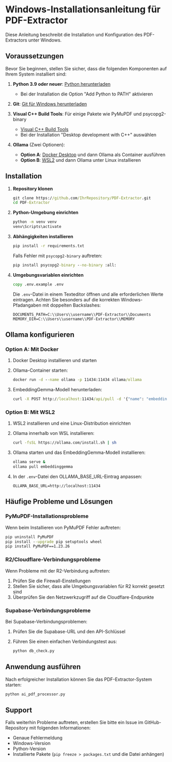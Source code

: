 # Windows-Installationsanleitung für PDF-Extractor

Diese Anleitung beschreibt die Installation und Konfiguration des PDF-Extractors unter Windows.

## Voraussetzungen

Bevor Sie beginnen, stellen Sie sicher, dass die folgenden Komponenten auf Ihrem System installiert sind:

1. **Python 3.9 oder neuer**: [Python herunterladen](https://www.python.org/downloads/)
   - Bei der Installation die Option "Add Python to PATH" aktivieren
   
2. **Git**: [Git für Windows herunterladen](https://gitforwindows.org/)

3. **Visual C++ Build Tools**: Für einige Pakete wie PyMuPDF und psycopg2-binary
   - [Visual C++ Build Tools](https://visualstudio.microsoft.com/visual-cpp-build-tools/)
   - Bei der Installation "Desktop development with C++" auswählen

4. **Ollama** (Zwei Optionen):
   - **Option A**: [Docker Desktop](https://www.docker.com/products/docker-desktop/) und dann Ollama als Container ausführen
   - **Option B**: [WSL2](https://learn.microsoft.com/en-us/windows/wsl/install) und dann Ollama unter Linux installieren

## Installation

1. **Repository klonen**

   ```cmd
   git clone https://github.com/IhrRepository/PDF-Extractor.git
   cd PDF-Extractor
   ```

2. **Python-Umgebung einrichten**

   ```cmd
   python -m venv venv
   venv\Scripts\activate
   ```

3. **Abhängigkeiten installieren**

   ```cmd
   pip install -r requirements.txt
   ```

   Falls Fehler mit `psycopg2-binary` auftreten:
   ```cmd
   pip install psycopg2-binary --no-binary :all:
   ```

4. **Umgebungsvariablen einrichten**

   ```cmd
   copy .env.example .env
   ```

   Die `.env`-Datei in einem Texteditor öffnen und alle erforderlichen Werte eintragen. Achten Sie besonders auf die korrekten Windows-Pfadangaben mit doppelten Backslashes:

   ```
   DOCUMENTS_PATH=C:\\Users\\username\\PDF-Extractor\\Documents
   MEMORY_DIR=C:\\Users\\username\\PDF-Extractor\\MEMORY
   ```

## Ollama konfigurieren

### Option A: Mit Docker

1. Docker Desktop installieren und starten
2. Ollama-Container starten:

   ```cmd
   docker run -d --name ollama -p 11434:11434 ollama/ollama
   ```

3. EmbeddingGemma-Modell herunterladen:

   ```cmd
   curl -X POST http://localhost:11434/api/pull -d '{"name": "embeddinggemma"}'
   ```

### Option B: Mit WSL2

1. WSL2 installieren und eine Linux-Distribution einrichten
2. Ollama innerhalb von WSL installieren:

   ```bash
   curl -fsSL https://ollama.com/install.sh | sh
   ```

3. Ollama starten und das EmbeddingGemma-Modell installieren:

   ```bash
   ollama serve &
   ollama pull embeddinggemma
   ```

4. In der `.env`-Datei den OLLAMA_BASE_URL-Eintrag anpassen:

   ```
   OLLAMA_BASE_URL=http://localhost:11434
   ```

## Häufige Probleme und Lösungen

### PyMuPDF-Installationsprobleme

Wenn beim Installieren von PyMuPDF Fehler auftreten:

```cmd
pip uninstall PyMuPDF
pip install --upgrade pip setuptools wheel
pip install PyMuPDF==1.23.26
```

### R2/Cloudflare-Verbindungsprobleme

Wenn Probleme mit der R2-Verbindung auftreten:

1. Prüfen Sie die Firewall-Einstellungen
2. Stellen Sie sicher, dass alle Umgebungsvariablen für R2 korrekt gesetzt sind
3. Überprüfen Sie den Netzwerkzugriff auf die Cloudflare-Endpunkte

### Supabase-Verbindungsprobleme

Bei Supabase-Verbindungsproblemen:

1. Prüfen Sie die Supabase-URL und den API-Schlüssel
2. Führen Sie einen einfachen Verbindungstest aus:

   ```cmd
   python db_check.py
   ```

## Anwendung ausführen

Nach erfolgreicher Installation können Sie das PDF-Extractor-System starten:

```cmd
python ai_pdf_processor.py
```

## Support

Falls weiterhin Probleme auftreten, erstellen Sie bitte ein Issue im GitHub-Repository mit folgenden Informationen:

- Genaue Fehlermeldung
- Windows-Version
- Python-Version
- Installierte Pakete (`pip freeze > packages.txt` und die Datei anhängen)